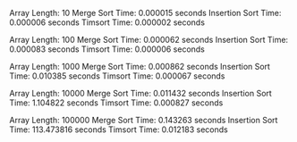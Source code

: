 Array Length: 10
Merge Sort Time: 0.000015 seconds
Insertion Sort Time: 0.000006 seconds
Timsort Time: 0.000002 seconds

Array Length: 100
Merge Sort Time: 0.000062 seconds
Insertion Sort Time: 0.000083 seconds
Timsort Time: 0.000006 seconds

Array Length: 1000
Merge Sort Time: 0.000862 seconds
Insertion Sort Time: 0.010385 seconds
Timsort Time: 0.000067 seconds

Array Length: 10000
Merge Sort Time: 0.011432 seconds
Insertion Sort Time: 1.104822 seconds
Timsort Time: 0.000827 seconds

Array Length: 100000
Merge Sort Time: 0.143263 seconds
Insertion Sort Time: 113.473816 seconds
Timsort Time: 0.012183 seconds